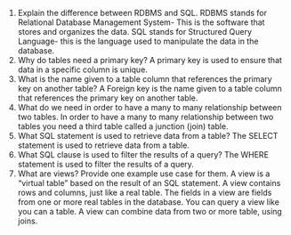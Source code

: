 1.	Explain the difference between RDBMS and SQL.
RDBMS stands for Relational Database Management System- This is the software that stores and organizes the data. SQL stands for Structured Query Language- this is the language used to manipulate the data in the database.
2.	Why do tables need a primary key?
A primary key is used to ensure that data in a specific column is unique.
3.	What is the name given to a table column that references the primary key on another table?
A Foreign key is the name given to a table column that references the primary key on another table.
4.	What do we need in order to have a many to many relationship between two tables.
In order to have a many to many relationship between two tables you need a third table called a junction (join) table.
5.	What SQL statement is used to retrieve data from a table?
The SELECT statement is used to retrieve data from a table.
6.	What SQL clause is used to filter the results of a query?
The WHERE statement is used to filter the results of a query.
7.	What are views? Provide one example use case for them.
A view is a “virtual table” based on the result of an SQL statement. A view contains rows and columns, just like a real table. The fields in a view are fields from one or more real tables in the database. You can query a view like you can a table. A view can combine data from two or more table, using joins.
